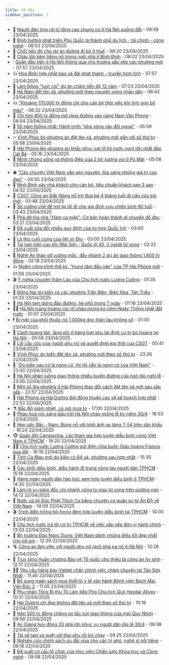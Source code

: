 ```yaml
---
title: Xã Hội
sidebar_position: 1
---
```


<!-- dantri-xa-hoi:START -->
- 🫣 [Người đàn ông rơi từ tầng cao chung cư ở Hà Nội xuống đất](https://dantri.com.vn/xa-hoi/nguoi-dan-ong-roi-tu-tang-cao-chung-cu-o-ha-noi-xuong-dat-20250423154337649.htm) - 08:59 23/04/2025
- 💼 [Định hướng phát triển Phú Quốc là thành phố du lịch - tài chính - công nghệ](https://dantri.com.vn/xa-hoi/dinh-huong-phat-trien-phu-quoc-la-thanh-pho-du-lich-tai-chinh-cong-nghe-20250423152345624.htm) - 08:53 23/04/2025
- 🎊 [Chốt tiến độ cho dự án đường đi bộ ở Huế](https://dantri.com.vn/xa-hoi/chot-tien-do-cho-du-an-duong-di-bo-o-hue-20250423145450248.htm) - 08:20 23/04/2025
- 🙉 [Cháy lớn kèm tiếng nổ trong ngôi nhà ở Bình Định](https://dantri.com.vn/xa-hoi/chay-lon-kem-tieng-no-trong-ngoi-nha-o-binh-dinh-20250423144226062.htm) - 08:02 23/04/2025
- 🕯 [Quận đầu tiên ở Hà Nội thông qua chủ trương sắp xếp các phường mới](https://dantri.com.vn/xa-hoi/quan-dau-tien-o-ha-noi-thong-qua-chu-truong-sap-xep-cac-phuong-moi-20250423143755641.htm) - 07:57 23/04/2025
- 👍 [Hòa Bình hợp nhất báo và đài phát thanh - truyền hình tỉnh](https://dantri.com.vn/xa-hoi/hoa-binh-hop-nhat-bao-va-dai-phat-thanh-truyen-hinh-tinh-20250423143634000.htm) - 07:57 23/04/2025
- 🤖 [Lâm Đồng &quot;tuýt còi&quot; dự án chậm tiến độ 12 năm](https://dantri.com.vn/xa-hoi/lam-dong-tuyt-coi-du-an-cham-tien-do-12-nam-20250423141432703.htm) - 07:23 23/04/2025
- 🙉 [Hà Nam đặt tên xã, phường mới theo nguyện vọng nhân dân](https://dantri.com.vn/xa-hoi/ha-nam-dat-ten-xa-phuong-moi-theo-nguyen-vong-nhan-dan-20250423125342208.htm) - 06:42 23/04/2025
- 👍 [&quot;Khoảng 170.000 tỷ đồng chi cho cán bộ thôi việc khi tinh gọn bộ máy&quot;](https://dantri.com.vn/xa-hoi/khoang-170000-ty-dong-chi-cho-can-bo-thoi-viec-khi-tinh-gon-bo-may-20250423132656152.htm) - 06:32 23/04/2025
- 🗽 [Chi hơn 850 tỷ đồng mở rộng đường vào cảng Nam Vân Phong](https://dantri.com.vn/xa-hoi/chi-hon-850-ty-dong-mo-rong-duong-vao-cang-nam-van-phong-20250423123525624.htm) - 06:04 23/04/2025
- 🗽 [50 năm thống nhất: Hành trình &quot;phá vòng vây đối ngoại&quot;](https://dantri.com.vn/xa-hoi/50-nam-thong-nhat-hanh-trinh-pha-vong-vay-doi-ngoai-20250421195353696.htm) - 05:59 23/04/2025
- 🔥 [Vĩnh Phúc bỏ phương án đặt tên xã, phường mới gắn với số thứ tự](https://dantri.com.vn/xa-hoi/vinh-phuc-bo-phuong-an-dat-ten-xa-phuong-moi-gan-voi-so-thu-tu-20250423123546680.htm) - 05:58 23/04/2025
- 🦒 [Hải Phòng lên phương án khắc phục sạt lở hồ nước ngọt lớn nhất đảo Cát Bà](https://dantri.com.vn/xa-hoi/hai-phong-len-phuong-an-khac-phuc-sat-lo-ho-nuoc-ngot-lon-nhat-dao-cat-ba-20250423110114622.htm) - 05:16 23/04/2025
- 🧐 [Minh chứng sống và thông điệp của 2 bộ xương voi ở Pù Mát](https://dantri.com.vn/xa-hoi/minh-chung-song-va-thong-diep-cua-2-bo-xuong-voi-o-pu-mat-20250421111834356.htm) - 05:08 23/04/2025
- ⛽️ [&quot;Câu chuyện Việt Nam vẫn vẹn nguyên, tỏa sáng những giá trị cao đẹp&quot;](https://dantri.com.vn/xa-hoi/cau-chuyen-viet-nam-van-ven-nguyen-toa-sang-nhung-gia-tri-cao-dep-20250423113520373.htm) - 04:55 23/04/2025
- 🚀 [Ninh Bình xây nhà khách cho cán bộ, tiêu chuẩn khách sạn 3 sao](https://dantri.com.vn/xa-hoi/ninh-binh-xay-nha-khach-cho-can-bo-tieu-chuan-khach-san-3-sao-20250423111415524.htm) - 04:52 23/04/2025
- 🦒 [CSGT Công an Đắk Nông hỗ trợ đưa bé 4 tháng tuổi đi cấp cứu kịp thời](https://dantri.com.vn/xa-hoi/csgt-cong-an-dak-nong-ho-tro-dua-be-4-thang-tuoi-di-cap-cuu-kip-thoi-20250423100119482.htm) - 03:48 23/04/2025
- 🦅 [Sẽ cưỡng chế để mở lại lối đi cho gia đình cựu chiến binh 90 tuổi](https://dantri.com.vn/xa-hoi/se-cuong-che-de-mo-lai-loi-di-cho-gia-dinh-cuu-chien-binh-90-tuoi-20250423102824559.htm) - 03:43 23/04/2025
- 🚀 [Phá dỡ tòa nhà &quot;Hàm cá mập&quot;: Cơ bản hoàn thành di chuyển đồ đạc](https://dantri.com.vn/xa-hoi/pha-do-toa-nha-ham-ca-map-co-ban-hoan-thanh-di-chuyen-do-dac-20250423101538366.htm) - 03:21 23/04/2025
- 🦅 [Đề xuất sửa đổi nhiều quy định của kỳ họp Quốc hội](https://dantri.com.vn/xa-hoi/de-xuat-sua-doi-nhieu-quy-dinh-cua-ky-hop-quoc-hoi-20250423095631879.htm) - 03:00 23/04/2025
- 🤠 [Lá thư cuối cùng của liệt sỹ Đỉu](https://dantri.com.vn/xa-hoi/la-thu-cuoi-cung-cua-liet-sy-diu-20250419180540257.htm) - 03:00 23/04/2025
- 💄 [Tai nạn trên cao tốc Mai Sơn - Quốc lộ 45, 2 người tử vong](https://dantri.com.vn/xa-hoi/tai-nan-tren-cao-toc-mai-son-quoc-lo-45-2-nguoi-tu-vong-20250423091142558.htm) - 02:22 23/04/2025
- 🥷 [Nghệ An tháo gỡ vướng mắc, đẩy nhanh 2 dự án giao thông 1.800 tỷ đồng](https://dantri.com.vn/xa-hoi/nghe-an-thao-go-vuong-mac-day-nhanh-2-du-an-giao-thong-1800-ty-dong-20250423015932400.htm) - 02:18 23/04/2025
- 👍 [Ngắm công trình thế kỷ, &quot;trung tâm đầu não&quot; của TP Hải Phòng mới](https://dantri.com.vn/xa-hoi/ngam-cong-trinh-the-ky-trung-tam-dau-nao-cua-tp-hai-phong-moi-20250422183728309.htm) - 01:56 23/04/2025
- 🎬 [Ý nghĩa chuyến thăm Lào của Chủ tịch nước Lương Cường](https://dantri.com.vn/xa-hoi/y-nghia-chuyen-tham-lao-cua-chu-tich-nuoc-luong-cuong-20250422231216072.htm) - 01:35 23/04/2025
- 🦒 [Đồng Nai dự kiến có các phường Trấn Biên, Biên Hòa, Tân Triều](https://dantri.com.vn/xa-hoi/dong-nai-du-kien-co-cac-phuong-tran-bien-bien-hoa-tan-trieu-20250423015715214.htm) - 01:20 23/04/2025
- 🌊 [Hà Nội tạm dừng đào đường, hè phố trong 7 ngày](https://dantri.com.vn/xa-hoi/ha-noi-tam-dung-dao-duong-he-pho-trong-7-ngay-20250423080132190.htm) - 01:16 23/04/2025
- 🧑‍💻 [Hà Nội trang hoàng rực rỡ chào mừng kỷ niệm Ngày Thống nhất đất nước](https://dantri.com.vn/xa-hoi/ha-noi-trang-hoang-ruc-ro-chao-mung-ky-niem-ngay-thong-nhat-dat-nuoc-20250422152059280.htm) - 01:07 23/04/2025
- 🕴 [Bí mật của khối thuốc nổ 1.000kg dọc thân tàu không số](https://dantri.com.vn/xa-hoi/bi-mat-cua-khoi-thuoc-no-1000kg-doc-than-tau-khong-so-20250420174758552.htm) - 01:00 23/04/2025
- 🤔 [Cảnh hoang tàn, lãng phí ở hàng loạt khu tái định cư bị bỏ hoang tại Hà Nội](https://dantri.com.vn/xa-hoi/canh-hoang-tan-lang-phi-o-hang-loat-khu-tai-dinh-cu-bi-bo-hoang-tai-ha-noi-20250422015402049.htm) - 00:58 23/04/2025
- 💄 [Lời cầu cứu của người phụ nữ và quyết định kịp thời của CSGT](https://dantri.com.vn/xa-hoi/loi-cau-cuu-cua-nguoi-phu-nu-va-quyet-dinh-kip-thoi-cua-csgt-20250422214001790.htm) - 00:41 23/04/2025
- 🧠 [Vĩnh Phúc dự kiến đặt tên xã, phường mới theo số thứ tự](https://dantri.com.vn/xa-hoi/vinh-phuc-du-kien-dat-ten-xa-phuong-moi-theo-so-thu-tu-20250422202620036.htm) - 23:26 22/04/2025
- 🦣 [&quot;Dù kiếp sau có là ngọn cỏ, thì tôi vẫn là ngọn cỏ của Việt Nam&quot;](https://dantri.com.vn/xa-hoi/du-kiep-sau-co-la-ngon-co-thi-toi-van-la-ngon-co-cua-viet-nam-20250422233404264.htm) - 23:00 22/04/2025
- 💫 [Hà Nội phân luồng giao thông nhiều tuyến đường cửa ngõ dịp nghỉ lễ](https://dantri.com.vn/xa-hoi/ha-noi-phan-luong-giao-thong-nhieu-tuyen-duong-cua-ngo-dip-nghi-le-20250422221900655.htm) - 23:00 22/04/2025
- 🚀 [Một số địa phương ở Hải Phòng thay đổi cách đặt tên xã mới sau sắp xếp](https://dantri.com.vn/xa-hoi/mot-so-dia-phuong-o-hai-phong-thay-doi-cach-dat-ten-xa-moi-sau-sap-xep-20250423035611104.htm) - 22:57 22/04/2025
- 🤔 [Hải Phòng và Hải Dương đạt đồng thuận cao về kế hoạch hợp nhất](https://dantri.com.vn/xa-hoi/hai-phong-va-hai-duong-dat-dong-thuan-cao-ve-ke-hoach-hop-nhat-20250423033111013.htm) - 22:53 22/04/2025
- ⚗️ [Bắc Bộ giảm nhiệt, có nơi mưa to](https://dantri.com.vn/xa-hoi/bac-bo-giam-nhiet-co-noi-mua-to-20250422180804501.htm) - 17:00 22/04/2025
- 🫶 [Pháo hoa rực sáng bầu trời Hà Nội chào mừng lễ kỷ niệm 30/4](https://dantri.com.vn/xa-hoi/phao-hoa-ruc-sang-bau-troi-ha-noi-chao-mung-le-ky-niem-304-20250422235011758.htm) - 16:53 22/04/2025
- 🌮 [Hẹn ước Bắc - Nam: Bùng nổ với hình ảnh xe tăng T-54 trên sân khấu](https://dantri.com.vn/xa-hoi/hen-uoc-bac-nam-bung-no-voi-hinh-anh-xe-tang-t-54-tren-san-khau-20250422231301448.htm) - 16:24 22/04/2025
- 🐵 [Quân đội Campuchia, Lào tham gia hợp luyện diễu binh cùng Việt Nam ở TPHCM](https://dantri.com.vn/xa-hoi/quan-doi-campuchia-lao-tham-gia-hop-luyen-dieu-binh-cung-viet-nam-o-tphcm-20250422171945794.htm) - 16:20 22/04/2025
- 🧑‍🏫 [Chủ tịch nước Lương Cường gửi điện chia buồn Giáo hoàng Francis qua đời](https://dantri.com.vn/xa-hoi/chu-tich-nuoc-luong-cuong-gui-dien-chia-buon-giao-hoang-francis-qua-doi-20250422224850426.htm) - 16:19 22/04/2025
- 💫 [Tỉnh Cà Mau mới dự kiến có 64 xã, phường sau hợp nhất](https://dantri.com.vn/xa-hoi/tinh-ca-mau-moi-du-kien-co-64-xa-phuong-sau-hop-nhat-20250422214454900.htm) - 15:35 22/04/2025
- 🦩 [Các khối diễu binh, diễu hành đi trong vòng tay người dân TPHCM](https://dantri.com.vn/xa-hoi/cac-khoi-dieu-binh-dieu-hanh-di-trong-vong-tay-nguoi-dan-tphcm-20250422220622605.htm) - 15:18 22/04/2025
- 🦄 [Hàng ngàn người dân háo hức xem hợp luyện diễu binh ở TPHCM](https://dantri.com.vn/xa-hoi/hang-ngan-nguoi-dan-hao-huc-xem-hop-luyen-dieu-binh-o-tphcm-20250422212918666.htm) - 14:30 22/04/2025
- 💂 [Làm rõ vụ giám đốc chi nhánh công ty may tử vong trên giường ngủ](https://dantri.com.vn/xa-hoi/lam-ro-vu-giam-doc-chi-nhanh-cong-ty-may-tu-vong-tren-giuong-ngu-20250422202140952.htm) - 14:12 22/04/2025
- 💄 [Rước xá lợi Đức Phật Thích Ca bằng chuyên cơ quân sự từ Ấn Độ về Việt Nam](https://dantri.com.vn/xa-hoi/ruoc-xa-loi-duc-phat-thich-ca-bang-chuyen-co-quan-su-tu-an-do-ve-viet-nam-20250422200141422.htm) - 14:09 22/04/2025
- 🎬 [Trình diễn trống hội trong đêm hợp luyện diễu binh tại TPHCM](https://dantri.com.vn/xa-hoi/trinh-dien-trong-hoi-trong-dem-hop-luyen-dieu-binh-tai-tphcm-20250422205231402.htm) - 14:00 22/04/2025
- 👀 [Chủ tịch nước trả lời cử tri TPHCM về việc sắp xếp đơn vị hành chính](https://dantri.com.vn/xa-hoi/chu-tich-nuoc-tra-loi-cu-tri-tphcm-ve-viec-sap-xep-don-vi-hanh-chinh-20250422195902961.htm) - 13:03 22/04/2025
- 💃 [Bộ trưởng Đào Ngọc Dung: Việt Nam dành những điều tốt đẹp nhất cho trẻ em](https://dantri.com.vn/xa-hoi/bo-truong-dao-ngoc-dung-viet-nam-danh-nhung-dieu-tot-dep-nhat-cho-tre-em-20250422180238896.htm) - 12:29 22/04/2025
- 🪜 [Công an làm việc với người phụ nữ rạch phá pa nô ở Hà Nội](https://dantri.com.vn/xa-hoi/cong-an-lam-viec-voi-nguoi-phu-nu-rach-pha-pa-no-o-ha-noi-20250422183805936.htm) - 12:26 22/04/2025
- 📝 [Truy tặng Huân chương Bảo vệ Tổ quốc cho thiếu tá công an hy sinh](https://dantri.com.vn/xa-hoi/truy-tang-huan-chuong-bao-ve-to-quoc-cho-thieu-ta-cong-an-hy-sinh-20250422185248294.htm) - 12:17 22/04/2025
- 🧑‍💻 [Yêu cầu hãng bay Vietjet chấn chỉnh việc chậm chuyến tại Tân Sơn Nhất](https://dantri.com.vn/xa-hoi/yeu-cau-hang-bay-vietjet-chan-chinh-viec-cham-chuyen-tai-tan-son-nhat-20250422181819428.htm) - 11:46 22/04/2025
- 👺 [Bổ sung ngân sách mua thiết bị y tế vận hành Bệnh viện Bạch Mai, Việt Đức 2](https://dantri.com.vn/xa-hoi/bo-sung-ngan-sach-mua-thiet-bi-y-te-van-hanh-benh-vien-bach-mai-viet-duc-2-20250422175033179.htm) - 11:05 22/04/2025
- 🌮 [Phu nhân Tổng Bí thư Tô Lâm tiếp Phó Chủ tịch Quỹ Heydar Aliyev](https://dantri.com.vn/xa-hoi/phu-nhan-tong-bi-thu-to-lam-tiep-pho-chu-tich-quy-heydar-aliyev-20250422172059353.htm) - 10:31 22/04/2025
- 🤭 [Hải Dương chỉ đạo không đặt tên xã mới theo số thứ tự](https://dantri.com.vn/xa-hoi/hai-duong-chi-dao-khong-dat-ten-xa-moi-theo-so-thu-tu-20250422170225137.htm) - 10:16 22/04/2025
- 💪 [Hơn 500 tỷ đồng chống ùn tắc nút giao thông cửa ngõ Quy Nhơn](https://dantri.com.vn/xa-hoi/hon-500-ty-dong-chong-un-tac-nut-giao-thong-cua-ngo-quy-nhon-20250422141923852.htm) - 09:59 22/04/2025
- 🧰 [An Giang huy động 33 phà lớn phục vụ người dân dịp lễ 30/4](https://dantri.com.vn/xa-hoi/an-giang-huy-dong-33-pha-lon-phuc-vu-nguoi-dan-dip-le-304-20250422132214284.htm) - 09:38 22/04/2025
- 🤡 [Tài xế taxi va quệt với thai phụ rồi bỏ chạy](https://dantri.com.vn/xa-hoi/tai-xe-taxi-va-quet-voi-thai-phu-roi-bo-chay-20250422161027779.htm) - 09:25 22/04/2025
- 🦆 [Nghiên cứu chính sách ưu đãi visa cho các tỷ phú, nghệ sĩ nổi tiếng](https://dantri.com.vn/xa-hoi/nghien-cuu-chinh-sach-uu-dai-visa-cho-cac-ty-phu-nghe-si-noi-tieng-20250422160632733.htm) - 09:16 22/04/2025
- 🦍 [Đề xuất cơ cấu tổ chức của Học viện Chiến lược Khoa học và Công nghệ](https://dantri.com.vn/xa-hoi/de-xuat-co-cau-to-chuc-cua-hoc-vien-chien-luoc-khoa-hoc-va-cong-nghe-20250422155103774.htm) - 09:08 22/04/2025<!-- dantri-xa-hoi:END -->
